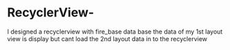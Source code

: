 # RecyclerView-
I designed a recyclerview with fire_base data base the data of my 1st layout view is display but cant load the 2nd layout data in to the recyclerview
